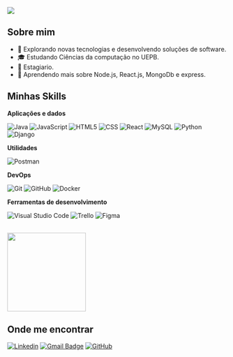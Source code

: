 ![](https://komarev.com/ghpvc/?username=welly555&color=006bed)

## Sobre mim

- 🤔 Explorando novas tecnologias e desenvolvendo soluções de software.
- 🎓 Estudando Ciências da computação no UEPB.
- 💼  Estagiario.
- 🌱 Aprendendo mais sobre Node.js, React.js, MongoDb e express.

## Minhas Skills

**Aplicações e dados**

![Java](https://img.shields.io/badge/-Java-333333?style=flat&logo=Java&logoColor=007396)
![JavaScript](https://img.shields.io/badge/-JavaScript-333333?style=flat&logo=javascript)
![HTML5](https://img.shields.io/badge/-HTML5-333333?style=flat&logo=HTML5)
![CSS](https://img.shields.io/badge/-CSS-333333?style=flat&logo=CSS3&logoColor=1572B6)
![React](https://img.shields.io/badge/-React-333333?style=flat&logo=react)
![MySQL](https://img.shields.io/badge/-MySQL-333333?style=flat&logo=mysql)
![Python](https://img.shields.io/badge/-Python-333333?style=flat&logo=python)
![Django](https://img.shields.io/badge/-Django-333333?style=flat&logo=django)

**Utilidades**

![Postman](https://img.shields.io/badge/-Postman-333333?style=flat&logo=postman)

**DevOps**

![Git](https://img.shields.io/badge/-Git-333333?style=flat&logo=git)
![GitHub](https://img.shields.io/badge/-GitHub-333333?style=flat&logo=github)
![Docker](https://img.shields.io/badge/-Docker-333333?style=flat&logo=docker)

**Ferramentas de desenvolvimento**

![Visual Studio Code](https://img.shields.io/badge/-Visual%20Studio%20Code-333333?style=flat&logo=visual-studio-code&logoColor=007ACC)
![Trello](https://img.shields.io/badge/-Trello-333333?style=flat&logo=trello&logoColor=007ACC)
![Figma](https://img.shields.io/badge/-Figma-333333?style=flat&logo=figma&logoColor=007ACC)

<br/>

<a href="https://github.com/welly555" title="Perfil do welly">
  <img height="180em" src="https://github-readme-stats.vercel.app/api?username=welly555&theme=dracula&show_icons=true"/>
</a>

## Onde me encontrar

[![Linkedin](https://img.shields.io/badge/-WellyngtonTargino-blue?style=flat-square&logo=Linkedin&logoColor=white&link=https://www.linkedin.com/in/wellyngton-targino-2b6107220/)](https://www.linkedin.com/in/wellyngton-targino-2b6107220/)
[![Gmail Badge](https://img.shields.io/badge/-wellyngton.targino@aluno.uepb.edu.br-006bed?style=flat-square&logo=Gmail&logoColor=white&link=mailto:wellyngton.targino@aluno.uepb.edu.br)](mailto:wellyngton.targino@aluno.uepb.edu.br)
[![GitHub](https://img.shields.io/github/followers/iuricode?label=follow&style=social)](github.com/welly555)
